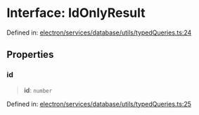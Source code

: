 # Interface: IdOnlyResult

Defined in: [electron/services/database/utils/typedQueries.ts:24](https://github.com/Nick2bad4u/Uptime-Watcher/blob/main/electron/services/database/utils/typedQueries.ts#L24)

## Properties

### id

> **id**: `number`

Defined in: [electron/services/database/utils/typedQueries.ts:25](https://github.com/Nick2bad4u/Uptime-Watcher/blob/main/electron/services/database/utils/typedQueries.ts#L25)

